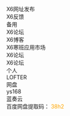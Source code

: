 X6网址发布<br>
<a href="https://support.qq.com/embed/phone/93346" style="text-decoration: none;">X6反馈</a>
<br>
备用
<br>
<a href="http://url.cn/59gw7gC" style="text-decoration: none;">X6论坛</a>
<br>
<a href="https://url.cn/5el0LNp" style="text-decoration: none;">X6博客</a>
<br>
<a href="https://url.cn/5K9yB9A" style="text-decoration: none;">X6寒班应用市场</a>
<br>
<a href="http://bbs.clby.firadio.net/" style="text-decoration: none;">X6论坛</a>
<br>
<a href="https://url.cn/5P0Wz8b" style="text-decoration: none;">X6论坛</a>
<br>
个人
<br>
<a href="http://javayingyongshangdian.lofter.com" style="text-decoration: none;">LOFTER</a>
<br>
网盘
<br>
<a href="http://a3475272270.ys168.com/" style="text-decoration: none;">ys168</a>
<br>
<a href="https://www.lanzous.com/b04a4bp3i" style="text-decoration: none;">蓝奏云</a>
<br>
<a href="https://pan.baidu.com/s/10kj7o8e3csuTA0W1V7KAwA" style="text-decoration: none;">百度网盘</a>提取码：  <font color="orange">38h2
